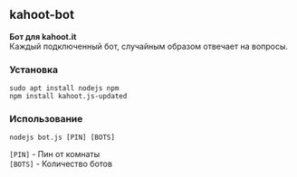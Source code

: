 ## kahoot-bot
<b>Бот для kahoot.it</b><br>
Каждый подключенный бот, случайным образом отвечает на вопросы.

### Установка
```
sudo apt install nodejs npm
npm install kahoot.js-updated
```

### Использование
```
nodejs bot.js [PIN] [BOTS]
```
```[PIN]``` - Пин от комнаты<br>
```[BOTS]``` - Количество ботов
